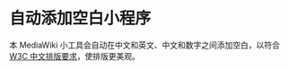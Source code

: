 # 自动添加空白小程序

本 MediaWiki 小工具会自动在中文和英文、中文和数字之间添加空白，以符合 [W3C 中文排版要求](https://www.w3.org/TR/clreq/#mixed_text_composition_in_horizontal_writing_mode)，使排版更美观。
